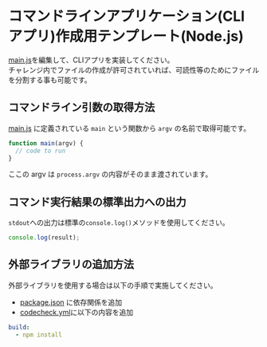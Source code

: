 # コマンドラインアプリケーション(CLI アプリ)作成用テンプレート(Node.js)

[main.js](app/main.js)を編集して、CLIアプリを実装してください。  
チャレンジ内でファイルの作成が許可されていれば、可読性等のためにファイルを分割する事も可能です。

## コマンドライン引数の取得方法
[main.js](app/main.js) に定義されている `main` という関数から `argv` の名前で取得可能です。

``` js
function main(argv) {
  // code to run
}
```

ここの argv は `process.argv` の内容がそのまま渡されています。

## コマンド実行結果の標準出力への出力
`stdout`への出力は標準の`console.log()`メソッドを使用してください。

``` js
console.log(result);
```

## 外部ライブラリの追加方法
外部ライブラリを使用する場合は以下の手順で実施してください。

- [package.json](package.json) に依存関係を追加
- [codecheck.yml](codecheck.yml)に以下の内容を追加  

``` yaml
build:
  - npm install
```
